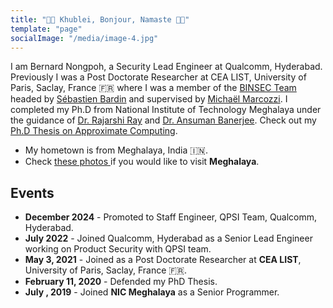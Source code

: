 ```yaml
---
title: "🙏🏻 Khublei, Bonjour, Namaste 🙏🏻"
template: "page"
socialImage: "/media/image-4.jpg"
---
```

I am Bernard Nongpoh, a Security Lead Engineer at Qualcomm, Hyderabad. Previously I was a Post Doctorate Researcher at CEA LIST, University of Paris, Saclay, France 🇫🇷 where I was a member of the [BINSEC Team](https://binsec.github.io/) headed by [Sébastien Bardin](https://binsec.github.io/people/bardin.html) and supervised by [Michaël Marcozzi](https://binsec.github.io/people/marcozzi.html). I completed my Ph.D from National Institute of Technology Meghalaya under the guidance of [Dr. Rajarshi Ray](http://iacs.res.in/faculty-profile.html?id=146) and [Dr. Ansuman Banerjee](https://www.isical.ac.in/~ansuman/). Check out my [Ph.D Thesis on Approximate Computing](/pdf/BernardNongpohPhDThesis.pdf).

- My hometown is from Meghalaya, India 🇮🇳. 
- Check [these photos ](https://www.shutterstock.com/search/meghalaya) if you would like to visit **Meghalaya**.

## Events
- **December 2024** -  Promoted to Staff Engineer, QPSI Team, Qualcomm, Hyderabad.
- **July 2022** -  Joined Qualcomm, Hyderabad as a Senior Lead Engineer working on Product Security with QPSI team.
 - **May 3, 2021** - Joined as a Post Doctorate Researcher at **CEA LIST**, University of Paris, Saclay, France 🇫🇷.
 - **February 11, 2020** - Defended my PhD Thesis.
 - **July , 2019** - Joined **NIC Meghalaya** as a Senior Programmer.





 
